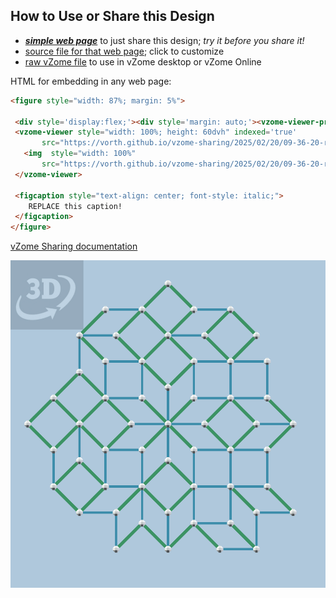 
## How to Use or Share this Design

 - [***simple web page***](<https://vorth.github.io/vzome-sharing/2025/02/20/09-36-20-root2-output/>) to just share this design; *try it before you share it!*
 - [source file for that web page](<https://github.com/vorth/vzome-sharing/edit/main/2025/02/20/09-36-20-root2-output/index.md>); click to customize
 - [raw vZome file](<https://raw.githubusercontent.com/vorth/vzome-sharing/main/2025/02/20/09-36-20-root2-output/root2-output.vZome>) to use in vZome desktop or vZome Online
 
 HTML for embedding in any web page:
 ```html
<figure style="width: 87%; margin: 5%">
  
  <div style='display:flex;'><div style='margin: auto;'><vzome-viewer-previous load-camera='true' label='prev step'></vzome-viewer-previous><vzome-viewer-next load-camera='true' label='next step'></vzome-viewer-next></div></div>
  <vzome-viewer style="width: 100%; height: 60dvh" indexed='true'
        src="https://vorth.github.io/vzome-sharing/2025/02/20/09-36-20-root2-output/root2-output.vZome" >
    <img  style="width: 100%"
        src="https://vorth.github.io/vzome-sharing/2025/02/20/09-36-20-root2-output/root2-output.png" >
  </vzome-viewer>

  <figcaption style="text-align: center; font-style: italic;">
     REPLACE this caption!
  </figcaption>
</figure>

 ```

[vZome Sharing documentation](https://vzome.github.io/vzome/sharing.html#how-it-works)

![Image](<root2-output.png>)


